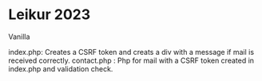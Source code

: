 # Leikur 2023

Vanilla

index.php: Creates a CSRF token and creats a div with a message if mail is received correctly.
contact.php : Php for mail with a CSRF token created in index.php and validation check. 
